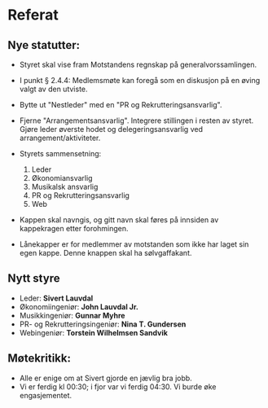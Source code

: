 # Referat
## Nye statutter:
 - Styret skal vise fram Motstandens regnskap på generalvorssamlingen.
 - I punkt § 2.4.4: Medlemsmøte kan foregå som en diskusjon på en øving valgt av den utviste.

 - Bytte ut "Nestleder" med en "PR og Rekrutteringsansvarlig".
 - Fjerne "Arrangementsansvarlig". Integrere stillingen i resten av styret. Gjøre leder øverste hodet og delegeringsansvarlig ved arrangement/aktiviteter.
 - Styrets sammensetning:
    1. Leder
    2. Økonomiansvarlig
    3. Musikalsk ansvarlig
    4. PR og Rekrutteringsansvarlig
    5. Web

- Kappen skal navngis, og gitt navn skal føres på innsiden av kappekragen etter forohmingen.
- Lånekapper er for medlemmer av motstanden som ikke har laget sin egen kappe. Denne knappen skal ha sølvgaffakant.

## Nytt styre
- Leder: **Sivert Lauvdal**
- Økonomiingeniør: **John Lauvdal Jr.**
- Musikkingeniør: **Gunnar Myhre**
- PR- og Rekrutteringsingeniør: **Nina T. Gundersen**
- Webingeniør: **Torstein Wilhelmsen Sandvik**

## Møtekritikk:
 - Alle er enige om at Sivert gjorde en jævlig bra jobb.
 - Vi er ferdig kl 00:30; i fjor var vi ferdig 04:30. Vi burde øke engasjementet. 